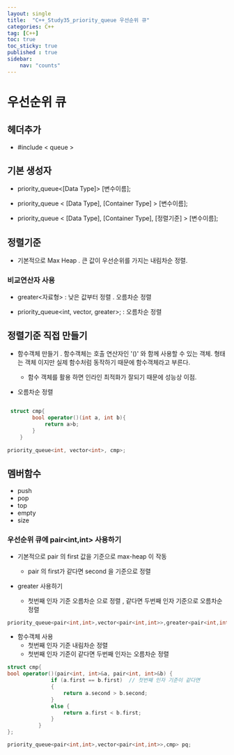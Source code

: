 ```yaml
---
layout: single
title:  "C++_Study35_priority_queue 우선순위 큐"
categories: C++
tag: [C++]
toc: true
toc_sticky: true
published : true
sidebar:
    nav: "counts"  
---
```


# 우선순위 큐

## 헤더추가

* #include < queue >

## 기본 생성자

* priority_queue<[Data Type]> [변수이름];

* priority_queue < [Data Type], [Container Type] > [변수이름];

* priority_queue < [Data Type], [Container Type], [정렬기준] > [변수이름];

## 정렬기준

* 기본적으로 Max Heap . 큰 값이 우선순위를 가지는 내림차순 정렬.

### 비교연산자 사용

* greater<자료형> : 낮은 값부터 정렬 . 오름차순 정렬

* priority_queue<int, vector<int>, greater<int>>; : 오름차순 정렬

## 정렬기준 직접 만들기

* 함수객체 만들기 . 함수객체는 호출 연산자인 '()' 와 함께 사용할 수 있는 객체. 형태는 객체 이지만 실제 함수처럼 동작하기 때문에 함수객체라고 부른다.
    * 함수 객체를 활용 하면 인라인 최적화가 잘되기 때문에 성능상 이점.

* 오름차순 정렬

```cpp

 struct cmp{
        bool operator()(int a, int b){
            return a>b;
        }
    }
    
priority_queue<int, vector<int>, cmp>;    
```

## 멤버함수

* push
* pop
* top
* empty
* size

### 우선순위 큐에 pair<int,int> 사용하기 

* 기본적으로 pair 의 first 값을 기준으로 max-heap 이 작동
    * pair 의 first가 같다면 second 을 기준으로 정렬

* greater 사용하기
    * 첫번째 인자 기준 오름차순 으로 정렬 , 같다면 두번째 인자 기준으로 오름차순 정렬

```cpp
priority_queue<pair<int,int>,vector<pair<int,int>>,greater<pair<int,int>>> pq;
```

* 함수객체 사용
    * 첫번째 인자 기준 내림차순 정렬
    * 첫번째 인자 기준이 같다면 두번째 인자는 오름차순 정렬

```cpp
struct cmp{
bool operator()(pair<int, int>&a, pair<int, int>&b) {
              if (a.first == b.first)  // 첫번째 인자 기준이 같다면
              {
                  return a.second > b.second;
              }
              else {
                  return a.first < b.first;
              }
          }
};

priority_queue<pair<int,int>,vector<pair<int,int>>,cmp> pq;
```

